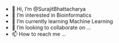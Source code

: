 - 👋 Hi, I’m @SurajitBhattacharya
- 👀 I’m interested in Bioinformatics
- 🌱 I’m currently learning Machine Learning
- 💞️ I’m looking to collaborate on ...
- 📫 How to reach me ...

<!---
SurajitBhattacharya/SurajitBhattacharya is a ✨ special ✨ repository because its `README.md` (this file) appears on your GitHub profile.
You can click the Preview link to take a look at your changes.
--->
